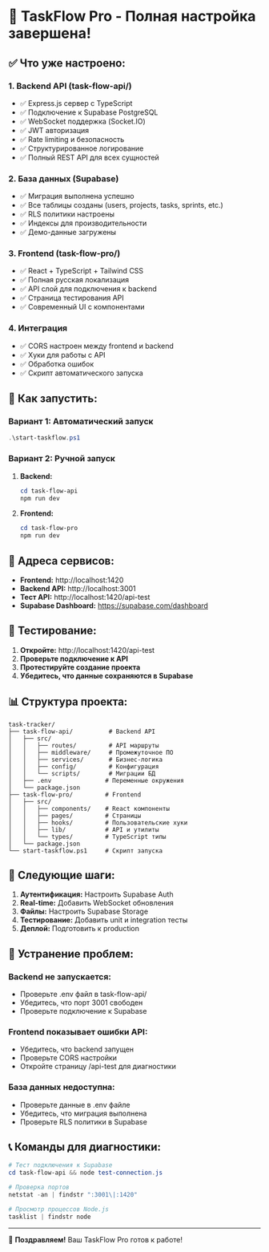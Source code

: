 # 🎉 TaskFlow Pro - Полная настройка завершена!

## ✅ Что уже настроено:

### 1. Backend API (task-flow-api/)
- ✅ Express.js сервер с TypeScript
- ✅ Подключение к Supabase PostgreSQL
- ✅ WebSocket поддержка (Socket.IO)
- ✅ JWT авторизация
- ✅ Rate limiting и безопасность
- ✅ Структурированное логирование
- ✅ Полный REST API для всех сущностей

### 2. База данных (Supabase)
- ✅ Миграция выполнена успешно
- ✅ Все таблицы созданы (users, projects, tasks, sprints, etc.)
- ✅ RLS политики настроены
- ✅ Индексы для производительности
- ✅ Демо-данные загружены

### 3. Frontend (task-flow-pro/)
- ✅ React + TypeScript + Tailwind CSS
- ✅ Полная русская локализация
- ✅ API слой для подключения к backend
- ✅ Страница тестирования API
- ✅ Современный UI с компонентами

### 4. Интеграция
- ✅ CORS настроен между frontend и backend
- ✅ Хуки для работы с API
- ✅ Обработка ошибок
- ✅ Скрипт автоматического запуска

## 🚀 Как запустить:

### Вариант 1: Автоматический запуск
```powershell
.\start-taskflow.ps1
```

### Вариант 2: Ручной запуск

1. **Backend:**
   ```powershell
   cd task-flow-api
   npm run dev
   ```

2. **Frontend:**
   ```powershell
   cd task-flow-pro
   npm run dev
   ```

## 🔗 Адреса сервисов:

- **Frontend:** http://localhost:1420
- **Backend API:** http://localhost:3001
- **Тест API:** http://localhost:1420/api-test
- **Supabase Dashboard:** https://supabase.com/dashboard

## 🧪 Тестирование:

1. **Откройте:** http://localhost:1420/api-test
2. **Проверьте подключение к API**
3. **Протестируйте создание проекта**
4. **Убедитесь, что данные сохраняются в Supabase**

## 📊 Структура проекта:

```
task-tracker/
├── task-flow-api/          # Backend API
│   ├── src/
│   │   ├── routes/         # API маршруты
│   │   ├── middleware/     # Промежуточное ПО
│   │   ├── services/       # Бизнес-логика
│   │   ├── config/         # Конфигурация
│   │   └── scripts/        # Миграции БД
│   ├── .env               # Переменные окружения
│   └── package.json
├── task-flow-pro/         # Frontend
│   ├── src/
│   │   ├── components/    # React компоненты
│   │   ├── pages/         # Страницы
│   │   ├── hooks/         # Пользовательские хуки
│   │   ├── lib/           # API и утилиты
│   │   └── types/         # TypeScript типы
│   └── package.json
└── start-taskflow.ps1     # Скрипт запуска
```

## 🔧 Следующие шаги:

1. **Аутентификация:** Настроить Supabase Auth
2. **Real-time:** Добавить WebSocket обновления
3. **Файлы:** Настроить Supabase Storage
4. **Тестирование:** Добавить unit и integration тесты
5. **Деплой:** Подготовить к production

## 🐛 Устранение проблем:

### Backend не запускается:
- Проверьте .env файл в task-flow-api/
- Убедитесь, что порт 3001 свободен
- Проверьте подключение к Supabase

### Frontend показывает ошибки API:
- Убедитесь, что backend запущен
- Проверьте CORS настройки
- Откройте страницу /api-test для диагностики

### База данных недоступна:
- Проверьте данные в .env файле
- Убедитесь, что миграция выполнена
- Проверьте RLS политики в Supabase

## 📞 Команды для диагностики:

```powershell
# Тест подключения к Supabase
cd task-flow-api && node test-connection.js

# Проверка портов
netstat -an | findstr ":3001\|:1420"

# Просмотр процессов Node.js
tasklist | findstr node
```

---

🎊 **Поздравляем!** Ваш TaskFlow Pro готов к работе!